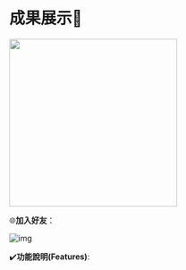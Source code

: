 # 成果展示👀  
 
<img src="https://i.imgur.com/rMYjzT2.png" width="300">

🌐**加入好友**：

![img](https://i.imgur.com/4d63HUk.png)

✔️**功能說明(Features)**:  


